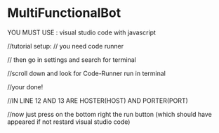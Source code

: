 # MultiFunctionalBot

YOU MUST USE : visual studio code with javascript



//tutorial setup:
  // you need code runner

  // then go in settings and search for terminal

  //scroll down and look for Code-Runner run in terminal

  //your done!



  //IN LINE 12 AND 13 ARE HOSTER(HOST) AND PORTER(PORT)
  
  
  //now just press on the bottom right the run button (which should have appeared if not restard visual studio code)
